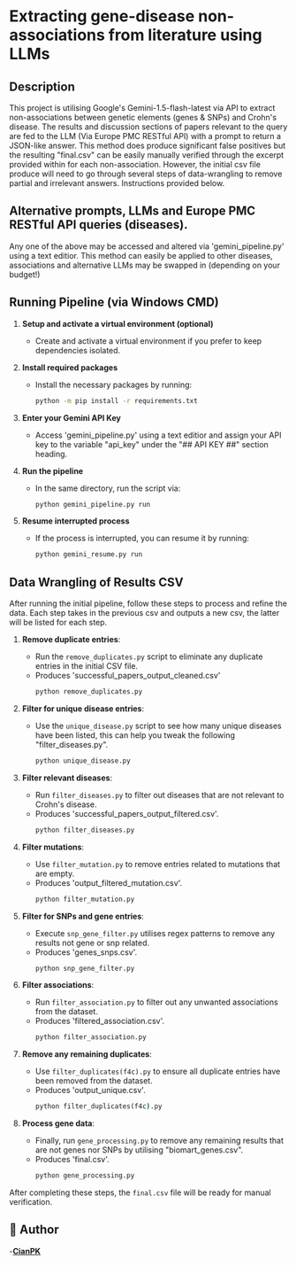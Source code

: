# Extracting gene-disease non-associations from literature using LLMs

## Description
This project is utilising Google's Gemini-1.5-flash-latest via API to extract non-associations between genetic elements (genes & SNPs) and Crohn's disease.
The results and discussion sections of papers relevant to the query are fed to the LLM (Via Europe PMC RESTful API) with a prompt to return a JSON-like answer.
This method does produce significant false positives but the resulting "final.csv" can be easily manually verified through the excerpt provided within for each non-association. 
However, the initial csv file produce will need to go through several steps of data-wrangling to remove partial and irrelevant answers. Instructions provided below. 

## Alternative prompts, LLMs and Europe PMC RESTful API queries (diseases).
Any one of the above may be accessed and altered via 'gemini_pipeline.py' using a text editior.
This method can easily be applied to other diseases, associations and alternative LLMs may be swapped in (depending on your budget!)

## Running Pipeline (via Windows CMD)

1. **Setup and activate a virtual environment (optional)**
   - Create and activate a virtual environment if you prefer to keep dependencies isolated.

2. **Install required packages**
   - Install the necessary packages by running:
     ```cmd
     python -m pip install -r requirements.txt

3. **Enter your Gemini API Key**
   - Access 'gemini_pipeline.py' using a text editior and assign your API key to the variable "api_key" under the "## API KEY ##" section heading. 
   
4. **Run the pipeline**
   - In the same directory, run the script via:
     ```cmd
     python gemini_pipeline.py run
     ```

5. **Resume interrupted process**
   - If the process is interrupted, you can resume it by running:
     ```cmd
     python gemini_resume.py run
     ```

## Data Wrangling of Results CSV

After running the initial pipeline, follow these steps to process and refine the data. Each step takes in the previous csv and outputs a new csv,
the latter will be listed for each step. 

1. **Remove duplicate entries**:
   - Run the `remove_duplicates.py` script to eliminate any duplicate entries in the initial CSV file. 
   - Produces 'successful_papers_output_cleaned.csv'
     ```cmd
     python remove_duplicates.py
     ```

2. **Filter for unique disease entries**:
   - Use the `unique_disease.py` script to see how many unique diseases have been listed, this can help you tweak the following "filter_diseases.py".
     ```cmd
     python unique_disease.py
     ```

3. **Filter relevant diseases**:
   - Run `filter_diseases.py` to filter out diseases that are not relevant to Crohn's disease.
   - Produces 'successful_papers_output_filtered.csv'.
     ```cmd
     python filter_diseases.py
     ```

4. **Filter mutations**:
   - Use `filter_mutation.py` to remove entries related to mutations that are empty.
   - Produces 'output_filtered_mutation.csv'.
     ```cmd
     python filter_mutation.py
     ```

5. **Filter for SNPs and gene entries**:
   - Execute `snp_gene_filter.py` utilises regex patterns to remove any results not gene or snp related. 
   - Produces 'genes_snps.csv'.
     ```cmd
     python snp_gene_filter.py
     ```

6. **Filter associations**:
   - Run `filter_association.py` to filter out any unwanted associations from the dataset.
   - Produces 'filtered_association.csv'.
     ```cmd
     python filter_association.py
     ```

8. **Remove any remaining duplicates**:
   - Use `filter_duplicates(f4c).py` to ensure all duplicate entries have been removed from the dataset.
   - Produces 'output_unique.csv'. 
     ```cmd
     python filter_duplicates(f4c).py
     ```

9. **Process gene data**:
   - Finally, run `gene_processing.py` to remove any remaining results that are not genes nor SNPs by utilising "biomart_genes.csv".
   - Produces 'final.csv'. 
     ```cmd
     python gene_processing.py
     ```

After completing these steps, the `final.csv` file will be ready for manual verification. 

## 👥 Author

-[**CianPK**](https://github.com/CianPK)

